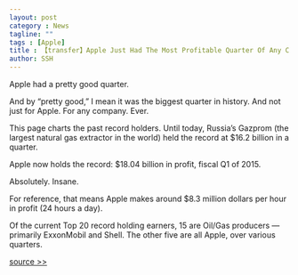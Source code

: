 ```yaml
---
layout: post
category : News
tagline: ""
tags : [Apple]
title : 【transfer】Apple Just Had The Most Profitable Quarter Of Any Company Evertrading option
author: SSH
---
```


Apple had a pretty good quarter.

And by “pretty good,” I mean it was the biggest quarter in history. And not just for Apple. For any company. Ever.

This page charts the past record holders. Until today, Russia’s Gazprom (the largest natural gas extractor in the world) held the record at $16.2 billion in a quarter.

Apple now holds the record: $18.04 billion in profit, fiscal Q1 of 2015.

Absolutely. Insane.

For reference, that means Apple makes around $8.3 million dollars per hour in profit (24 hours a day).

Of the current Top 20 record holding earners, 15 are Oil/Gas producers — primarily ExxonMobil and Shell. The other five are all Apple, over various quarters.

[source >>](http://techcrunch.com/2015/01/27/apple-just-had-the-biggest-quarterly-earnings-of-any-company-ever/)